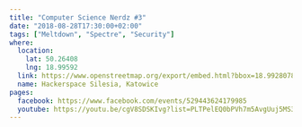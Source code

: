 ```yaml
---
title: "Computer Science Nerdz #3"
date: "2018-08-28T17:30:00+02:00"
tags: ["Meltdown", "Spectre", "Security"]
where:
  location:
    lat: 50.26408
    lng: 18.99592
  link: https://www.openstreetmap.org/export/embed.html?bbox=18.992807865142826%2C50.263001078887285%2C18.998993039131168%2C50.265159763081904&layer=mapnik&marker=50.264079575913314%2C18.995900452136993
  name: Hackerspace Silesia, Katowice
pages:
  facebook: https://www.facebook.com/events/529443624179985
  youtube: https://youtu.be/cgV8SDSKIvg?list=PLTPelEQ0bPVh7m5AvgUuj5MS3pvKORLc7
---
```


<section>
  <schedule>
    <person-profile
      avatar="michal_pipa.jpg"
      name="Michał Pipa"
      bio="Software developer, trainer and free software enthusiast"
      title="Meltdown and Spectre"
      abstract="Meltdown and Spectre is a hardware vulnerability affecting modern microprocessors. Their details were published in January 2018. We will discuss them and their consequences in simple terms, with showing their effects live during the discussion - take your laptops!"
      social='{ "twitter": "https://twitter.com/michalpipa", "linkedin": "https://www.linkedin.com/in/michalpipa", "www": "https://meltdownattack.com" }'>
    </person-profile>
  </schedule>
</section>


